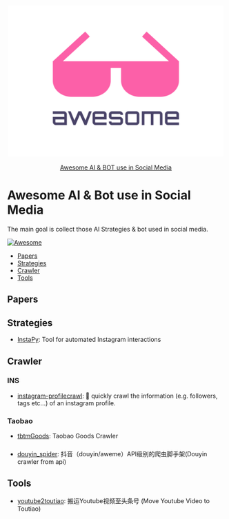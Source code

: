 <div align="center">
	<img width="500" height="350" src="media/logo.svg" alt="Awesome">
	<br>
  <p>
    <a href="https://github.com/georgezouq/awesome-ai-bot-in-social-media">Awesome AI & BOT use in Social Media</a>
  </p>
</div>

# Awesome AI & Bot use in Social Media

The main goal is collect those AI Strategies & bot used in social media.

[![Awesome](https://awesome.re/badge.svg)](https://awesome.re)

- [Papers](#papers)
- [Strategies](#strategies)
- [Crawler](#crawler)
- [Tools](#tools)

## Papers

## Strategies

- [InstaPy](https://github.com/timgrossmann/InstaPy): Tool for automated Instagram interactions

## Crawler

### INS

- [instagram-profilecrawl](https://github.com/timgrossmann/instagram-profilecrawl): 📝 quickly crawl the information (e.g. followers, tags etc...) of an instagram profile.

### Taobao

- [tbtmGoods](https://github.com/TTyb/tbtmGoods): Taobao Goods Crawler

### 

- [douyin_spider](https://github.com/zhangyucha0/douyin_spider): 抖音（douyin/aweme）API级别的爬虫脚手架(Douyin crawler from api)

## Tools

- [youtube2toutiao](https://github.com/thehappymouse/youtube2toutiao): 搬运Youtube视频至头条号 (Move Youtube Video to Toutiao)


